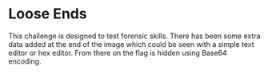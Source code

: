 # Loose Ends

This challenge is designed to test forensic skills. There has been some extra data added at the end of the image which could be seen with a simple text editor or hex editor. From there on the flag is hidden using Base64 encoding.

